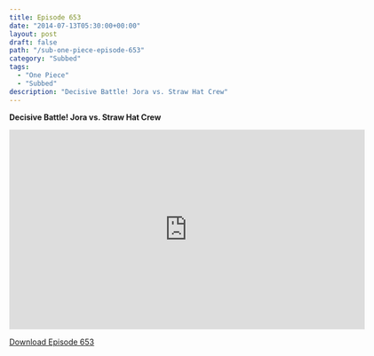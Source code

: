 ```yaml
---
title: Episode 653
date: "2014-07-13T05:30:00+00:00"
layout: post
draft: false
path: "/sub-one-piece-episode-653"
category: "Subbed"
tags:
  - "One Piece"
  - "Subbed"
description: "Decisive Battle! Jora vs. Straw Hat Crew"
---
```


**Decisive Battle! Jora vs. Straw Hat Crew**

<iframe width="640" height="360" src="https://www.rapidvideo.com/e/G6FRPG5QQH" frameborder="0" marginwidth=0 marginheight=0 scrolling=no allowfullscreen></iframe>

<a href="http://ouo.io/qs/eCodkFEQ?s=https://rapidvid.to/d/https://www.rapidvideo.com/e/G6FRPG5QQH">Download Episode 653</a>
